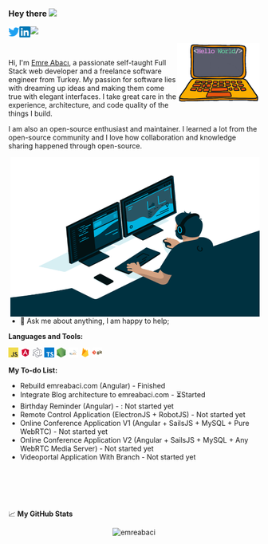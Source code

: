 ### Hey there <img src="https://media.giphy.com/media/hvRJCLFzcasrR4ia7z/giphy.gif" width="25px">
<a href="https://twitter.com/AbaciHere">
  <img align="left" alt="Emre Abacı | Twitter" width="22px" src="https://raw.githubusercontent.com/emreabaci/emreabaci/master/assets/twitter.svg" />
</a>
<a href="https://www.linkedin.com/in/emreabaci/">
  <img align="left" alt="Emre's LinkedIN" width="22px" src="https://raw.githubusercontent.com/emreabaci/emreabaci/master/assets/linkedin.svg" />
</a>

![](https://visitor-badge.glitch.me/badge?page_id=emreabaci.emreabaci)

<a href="#">
<img align="right" alt="GIF" src="https://raw.githubusercontent.com/emreabaci/emreabaci/master/assets/hello_world.gif" height="120"/>
</a>

<br />

Hi, I'm [Emre Abacı](https://emreabaci.com/), a passionate self-taught Full Stack web developer and a freelance software engineer from Turkey. My passion for software lies with dreaming up ideas and making them come true with elegant interfaces. I take great care in the experience, architecture, and code quality of the things I build.

I am also an open-source enthusiast and maintainer. I learned a lot from the open-source community and I love how collaboration and knowledge sharing happened through open-source.


  <img align="right" alt="GIF" src="https://raw.githubusercontent.com/emreabaci/emreabaci/master/assets/code.gif?raw=true" width="500" height="320" />
  
- 💬 Ask me about anything, I am happy to help;

**Languages and Tools:**  

<code><img height="20" src="https://raw.githubusercontent.com/github/explore/80688e429a7d4ef2fca1e82350fe8e3517d3494d/topics/javascript/javascript.png"></code>
<code><img height="20" src="https://raw.githubusercontent.com/github/explore/80688e429a7d4ef2fca1e82350fe8e3517d3494d/topics/angular/angular.png"></code>
<code><img height="20" src="https://raw.githubusercontent.com/github/explore/80688e429a7d4ef2fca1e82350fe8e3517d3494d/topics/electron/electron.png"></code>
<code><img height="20" src="https://raw.githubusercontent.com/github/explore/80688e429a7d4ef2fca1e82350fe8e3517d3494d/topics/typescript/typescript.png"></code>
<code><img height="20" src="https://raw.githubusercontent.com/github/explore/80688e429a7d4ef2fca1e82350fe8e3517d3494d/topics/nodejs/nodejs.png"></code>
<code><img height="20" src="https://raw.githubusercontent.com/github/explore/80688e429a7d4ef2fca1e82350fe8e3517d3494d/topics/mysql/mysql.png"></code>
<code><img height="20" src="https://raw.githubusercontent.com/github/explore/80688e429a7d4ef2fca1e82350fe8e3517d3494d/topics/firebase/firebase.png"></code>
<code><img height="20" src="https://raw.githubusercontent.com/github/explore/80688e429a7d4ef2fca1e82350fe8e3517d3494d/topics/git/git.png"></code>

**My To-do List:**
- Rebuild emreabaci.com (Angular) - Finished
- Integrate Blog architecture to emreabaci.com - ⏳Started
- Birthday Reminder (Angular) - : Not started yet
- Remote Control Application (ElectronJS + RobotJS) - Not started yet
- Online Conference Application V1 (Angular + SailsJS + MySQL + Pure WebRTC) - Not started yet
- Online Conference Application V2 (Angular + SailsJS + MySQL + Any WebRTC Media Server) - Not started yet
- Videoportal Application With Branch - Not started yet

<br>
<br>
<br>
<br>

📈 **My GitHub Stats**

<p align="center"> <img src="https://github-readme-stats.vercel.app/api?username=emreabaci&show_icons=true&theme=gotham" alt="emreabaci" />




